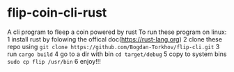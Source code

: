 # flip-coin-cli-rust
A cli program to fleep a coin powered by rust
To run these program on linux:
1 install rust by folowing the offical doc(https://rust-lang.org)
2 clone these repo using ``` git clone https://github.com/Bogdan-Torkhov/flip-cli.git ```
3 run ``` cargo build ```
4 go to a dir with bin ``` cd target/debug ```
5 copy to system bins ``` sudo cp flip /usr/bin ```
6 enjoy!!!
